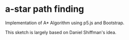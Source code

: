 # a-star path finding

Implementation of A* Algorithm using p5.js and Bootstrap.

This sketch is largely based on Daniel Shiffman's idea.